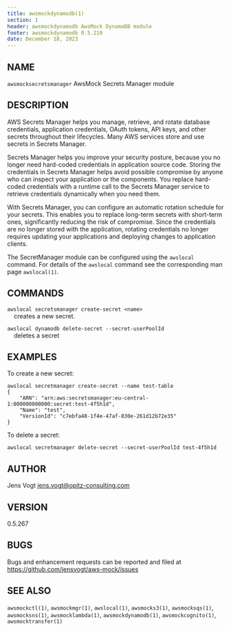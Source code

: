 ```yaml
---
title: awsmockdynamodb(1)
section: 1
header: awsmockdynamodb AwsMock DynamoDB module
footer: awsmockdynamodb 0.5.210
date: December 18, 2023
---
```


## NAME
```awsmocksecretsmanager``` AwsMock Secrets Manager module

## DESCRIPTION
AWS Secrets Manager helps you manage, retrieve, and rotate database credentials, application credentials, OAuth tokens, 
API keys, and other secrets throughout their lifecycles. Many AWS services store and use secrets in Secrets Manager.

Secrets Manager helps you improve your security posture, because you no longer need hard-coded credentials in application
source code. Storing the credentials in Secrets Manager helps avoid possible compromise by anyone who can inspect your 
application or the components. You replace hard-coded credentials with a runtime call to the Secrets Manager service 
to retrieve credentials dynamically when you need them.

With Secrets Manager, you can configure an automatic rotation schedule for your secrets. This enables you to replace 
long-term secrets with short-term ones, significantly reducing the risk of compromise. Since the credentials are no 
longer stored with the application, rotating credentials no longer requires updating your applications and deploying 
changes to application clients.

The SecretManager module can be configured using the ```awslocal``` command. For details of the ```awslocal``` command 
see the corresponding man page ```awslocal(1)```.

## COMMANDS

```awslocal secretsmanager create-secret <name>```  
&nbsp;&nbsp;&nbsp;&nbsp;creates a new secret.

```awslocal dynamodb delete-secret --secret-userPoolId```  
&nbsp;&nbsp;&nbsp;&nbsp;deletes a secret

## EXAMPLES

To create a new secret:
```
awslocal secretmanager create-secret --name test-table
{
    "ARN": "arn:aws:secretsmanager:eu-central-1:000000000000:secret:test-4f5h1d",
    "Name": "test",
    "VersionId": "c7ebfa48-1f4e-47af-830e-261d12b72e35"
}
```

To delete a secret:
```
awslocal secretmanager delete-secret --secret-userPoolId test-4f5h1d
```

## AUTHOR

Jens Vogt <jens.vogt@opitz-consulting.com>

## VERSION
0.5.267

## BUGS

Bugs and enhancement requests can be reported and filed at https://github.com/jensvogt/aws-mock/issues

## SEE ALSO

```awsmockctl(1)```, ```awsmockmgr(1)```, ```awslocal(1)```, ```awsmocks3(1)```, ```awsmocksqs(1)```, ```awsmocksns(1)```, 
```awsmocklambda(1)```, ```awsmockdynamodb(1)```, ```awsmockcognito(1)```, ```awsmocktransfer(1)```
